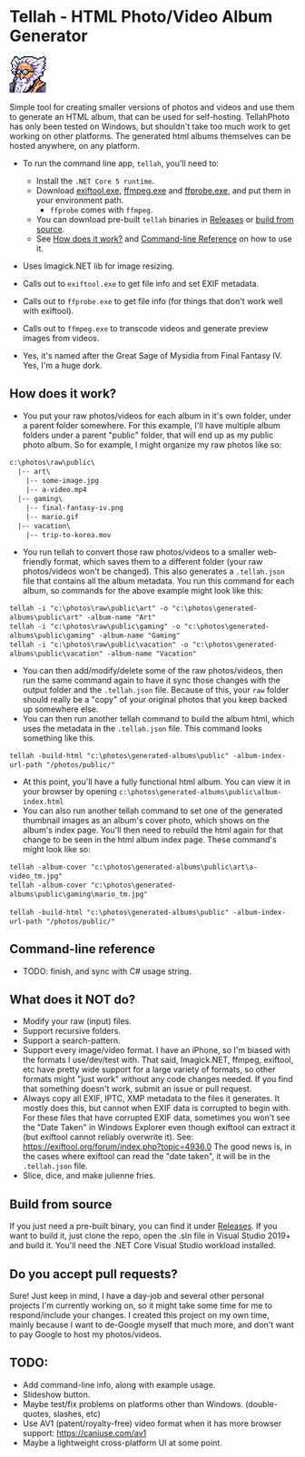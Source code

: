 # Tellah - HTML Photo/Video Album Generator

![Tellah](https://raw.githubusercontent.com/gordonglas/tellah-photo/main/tellah.webp)

Simple tool for creating smaller versions of photos and videos and use them to generate an HTML album, that can be used for self-hosting.
TellahPhoto has only been tested on Windows, but shouldn't take too much work to get working on other platforms. The generated html albums themselves can be hosted anywhere, on any platform.

* To run the command line app, `tellah`, you'll need to:
    * Install the `.NET Core 5 runtime`.
    * Download [exiftool.exe](https://exiftool.org), [ffmpeg.exe](https://www.ffmpeg.org) and [ffprobe.exe](https://www.ffmpeg.org), and put them in your environment path.
        * `ffprobe` comes with `ffmpeg`.
    * You can download pre-built `tellah` binaries in [Releases](https://github.com/gordonglas/tellah-photo/releases) or [build from source](#build-from-source).
    * See [How does it work?](#how-does-it-work) and [Command-line Reference](#command-line-reference) on how to use it.

* Uses Imagick.NET lib for image resizing.
* Calls out to `exiftool.exe` to get file info and set EXIF metadata.
* Calls out to `ffprobe.exe` to get file info (for things that don't work well with exiftool).
* Calls out to `ffmpeg.exe` to transcode videos and generate preview images from videos.
* Yes, it's named after the Great Sage of Mysidia from Final Fantasy IV. Yes, I'm a huge dork.

## How does it work?
* You put your raw photos/videos for each album in it's own folder, under a parent folder somewhere. For this example, I'll have multiple album folders under a parent "public" folder, that will end up as my public photo album. So for example, I might organize my raw photos like so:
```
c:\photos\raw\public\
  |-- art\
    |-- some-image.jpg
    |-- a-video.mp4
  |-- gaming\
    |-- final-fantasy-iv.png
    |-- mario.gif
  |-- vacation\
    |-- trip-to-korea.mov
```
* You run tellah to convert those raw photos/videos to a smaller web-friendly format, which saves them to a different folder (your raw photos/videos won't be changed). This also generates a `.tellah.json` file that contains all the album metadata. You run this command for each album, so commands for the above example might look like this:
```
tellah -i "c:\photos\raw\public\art" -o "c:\photos\generated-albums\public\art" -album-name "Art"
tellah -i "c:\photos\raw\public\gaming" -o "c:\photos\generated-albums\public\gaming" -album-name "Gaming"
tellah -i "c:\photos\raw\public\vacation" -o "c:\photos\generated-albums\public\vacation" -album-name "Vacation"
```
* You can then add/modify/delete some of the raw photos/videos, then run the same command again to have it sync those changes with the output folder and the `.tellah.json` file. Because of this, your `raw` folder should really be a "copy" of your original photos that you keep backed up somewhere else.
* You can then run another tellah command to build the album html, which uses the metadata in the `.tellah.json` file. This command looks something like this.
```
tellah -build-html "c:\photos\generated-albums\public" -album-index-url-path "/photos/public/"
```
* At this point, you'll have a fully functional html album. You can view it in your browser by opening `c:\photos\generated-albums\public\album-index.html`
* You can also run another tellah command to set one of the generated thumbnail images as an album's cover photo, which shows on the album's index page. You'll then need to rebuild the html again for that change to be seen in the html album index page. These command's might look like so:
```
tellah -album-cover "c:\photos\generated-albums\public\art\a-video_tm.jpg"
tellah -album-cover "c:\photos\generated-albums\public\gaming\mario_tm.jpg"

tellah -build-html "c:\photos\generated-albums\public" -album-index-url-path "/photos/public/"
```

## Command-line reference
* TODO: finish, and sync with C# usage string.

## What does it NOT do?
* Modify your raw (input) files.
* Support recursive folders.
* Support a search-pattern.
* Support every image/video format. I have an iPhone, so I'm biased with the formats I use/dev/test with. That said, Imagick.NET, ffmpeg, exiftool, etc have pretty wide support for a large variety of formats, so other formats might "just work" without any code changes needed. If you find that something doesn't work, submit an issue or pull request.
* Always copy all EXIF, IPTC, XMP metadata to the files it generates. It mostly does this, but cannot when EXIF data is corrupted to begin with. For these files that have corrupted EXIF data, sometimes you won't see the "Date Taken" in Windows Explorer even though exiftool can extract it (but exiftool cannot reliably overwrite it). See: https://exiftool.org/forum/index.php?topic=4936.0 The good news is, in the cases where exiftool can read the "date taken", it will be in the `.tellah.json` file.
* Slice, dice, and make julienne fries.

## Build from source

If you just need a pre-built binary, you can find it under [Releases](https://github.com/gordonglas/tellah-photo/releases).
If you want to build it, just clone the repo, open the .sln file in Visual Studio 2019+ and build it. You'll need the .NET Core Visual Studio workload installed.

## Do you accept pull requests?

Sure! Just keep in mind, I have a day-job and several other personal projects I'm currently working on, so it might take some time for me to respond/include your changes. I created this project on my own time, mainly because I want to de-Google myself that much more, and don't want to pay Google to host my photos/videos.

## TODO:
* Add command-line info, along with example usage.
* Slideshow button.
* Maybe test/fix problems on platforms other than Windows. (double-quotes, slashes, etc)
* Use AV1 (patent/royalty-free) video format when it has more browser support: https://caniuse.com/av1
* Maybe a lightweight cross-platform UI at some point.
